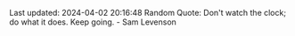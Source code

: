 Last updated: 2024-04-02 20:16:48
Random Quote: Don't watch the clock; do what it does. Keep going. - Sam Levenson